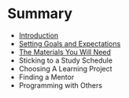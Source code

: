 # Summary

* [Introduction](README.md)
* [Setting Goals and Expectations](setting_goals_and_expectations.md)
* [The Materials You Will Need](the_materials_you_will_need.md)
* Sticking to a Study Schedule
* Choosing A Learning Project
* Finding a Mentor
* Programming with Others

